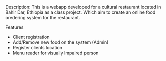 Description: This is a webapp developed for a cultural restaurant located in Bahir Dar, Ethiopia as a class project. Which aim to create an online food oredering system for the restaurant.

Features

- Client registration
- Add/Remove new food on the system (Admin)
- Register clients location
- Menu reader for visually Impaired person